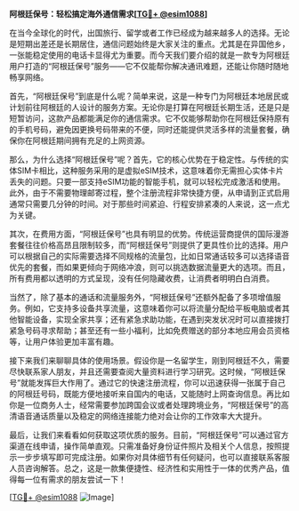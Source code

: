 **阿根廷保号：轻松搞定海外通信需求[[TG💪+ @esim1088](https://t.me/s/esim1088)]**

在当今全球化的时代，出国旅行、留学或者工作已经成为越来越多人的选择。无论是短期出差还是长期居住，通信问题始终是大家关注的重点。尤其是在异国他乡，一张能稳定使用的电话卡显得尤为重要。而今天我们要介绍的就是一款专为阿根廷用户打造的“阿根廷保号”服务——它不仅能帮你解决通讯难题，还能让你随时随地畅享网络。

首先，“阿根廷保号”到底是什么呢？简单来说，这是一种专门为阿根廷本地居民或计划前往阿根廷的人设计的服务方案。无论你是打算在阿根廷长期生活，还是只是短暂访问，这款产品都能满足你的通信需求。它不仅能够帮助你在阿根廷保持原有的手机号码，避免因更换号码带来的不便，同时还能提供灵活多样的流量套餐，确保你在阿根廷期间拥有充足的上网资源。

那么，为什么选择“阿根廷保号”呢？首先，它的核心优势在于稳定性。与传统的实体SIM卡相比，这种服务采用的是虚拟eSIM技术，这意味着你无需担心实体卡片丢失的问题。只要一部支持eSIM功能的智能手机，就可以轻松完成激活和使用。此外，由于不需要物理邮寄过程，整个注册流程非常快捷方便，从申请到正式启用通常只需要几分钟的时间。对于那些时间紧迫、行程安排紧凑的人来说，这一点尤为关键。

其次，在费用方面，“阿根廷保号”也具有明显的优势。传统运营商提供的国际漫游套餐往往价格高昂且限制较多，而“阿根廷保号”则提供了更具性价比的选择。用户可以根据自己的实际需要选择不同规格的流量包，比如日常通话较多可以选择语音优先的套餐，而如果更倾向于网络冲浪，则可以挑选数据流量更大的选项。而且，所有费用都以透明的方式呈现，没有任何隐藏收费，让消费者明明白白消费。

当然了，除了基本的通话和流量服务外，“阿根廷保号”还额外配备了多项增值服务。例如，它支持多设备共享流量，这意味着你可以将流量分配给平板电脑或者其他智能设备，实现全家共享；还有紧急求助功能，在遇到突发状况时可以直接拨打紧急号码寻求帮助；甚至还有一些小福利，比如免费赠送的部分本地应用会员资格等，让用户体验更加丰富有趣。

接下来我们来聊聊具体的使用场景。假设你是一名留学生，刚到阿根廷不久，需要尽快联系家人朋友，并且还需要查阅大量资料进行学习研究。这时候，“阿根廷保号”就能发挥巨大作用了。通过它的快速注册流程，你可以迅速获得一张属于自己的阿根廷号码，既能方便地接听来自国内的电话，又能随时上网查询信息。再比如你是一位商务人士，经常需要参加跨国会议或者处理跨境业务，“阿根廷保号”的高清语音通话质量以及稳定的网络连接能力绝对会让你的工作效率大大提升。

最后，让我们来看看如何获取这项优质的服务。目前，“阿根廷保号”可以通过官方渠道在线申请，操作简单直观。只需准备好身份证件照片及相关个人信息，按照提示一步步填写即可完成注册。如果你对具体细节有任何疑问，也可以直接联系客服人员咨询解答。总之，这是一款集便捷性、经济性和实用性于一体的优秀产品，值得每一位有需求的朋友尝试一下！

[[TG💪+ @esim1088](https://t.me/s/esim1088) ![Image](https://i.postimg.cc/4NQfJmqS/Snipaste-2025-05-13-00-14-12.png)]